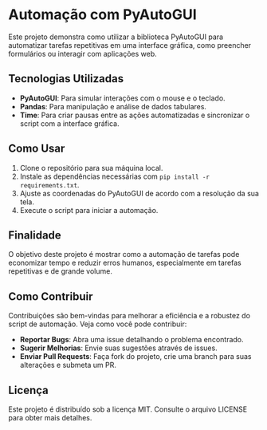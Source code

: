 # Automação com PyAutoGUI

Este projeto demonstra como utilizar a biblioteca PyAutoGUI para automatizar tarefas repetitivas em uma interface gráfica, como preencher formulários ou interagir com aplicações web.

## Tecnologias Utilizadas
- **PyAutoGUI**: Para simular interações com o mouse e o teclado.
- **Pandas**: Para manipulação e análise de dados tabulares.
- **Time**: Para criar pausas entre as ações automatizadas e sincronizar o script com a interface gráfica.

## Como Usar
1. Clone o repositório para sua máquina local.
2. Instale as dependências necessárias com `pip install -r requirements.txt`.
3. Ajuste as coordenadas do PyAutoGUI de acordo com a resolução da sua tela.
4. Execute o script para iniciar a automação.

## Finalidade
O objetivo deste projeto é mostrar como a automação de tarefas pode economizar tempo e reduzir erros humanos, especialmente em tarefas repetitivas e de grande volume.

## Como Contribuir
Contribuições são bem-vindas para melhorar a eficiência e a robustez do script de automação. Veja como você pode contribuir:
- **Reportar Bugs**: Abra uma issue detalhando o problema encontrado.
- **Sugerir Melhorias**: Envie suas sugestões através de issues.
- **Enviar Pull Requests**: Faça fork do projeto, crie uma branch para suas alterações e submeta um PR.

## Licença
Este projeto é distribuído sob a licença MIT. Consulte o arquivo LICENSE para obter mais detalhes.
